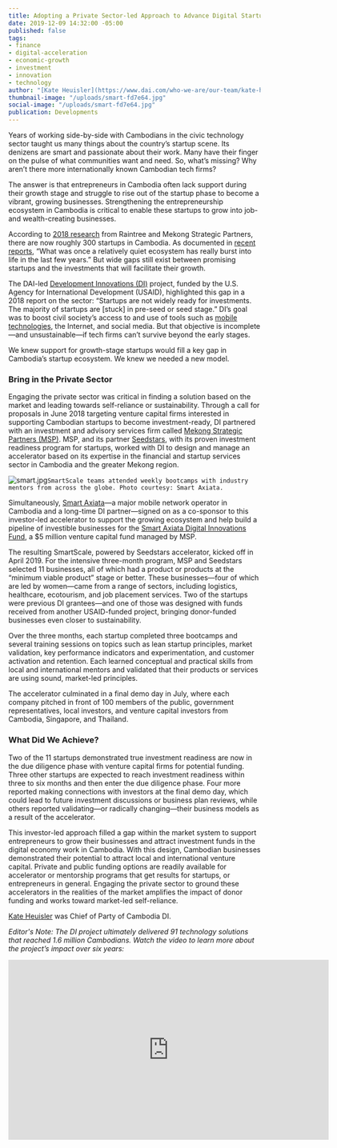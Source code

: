 ```yaml
---
title: Adopting a Private Sector-led Approach to Advance Digital Startups in Cambodia
date: 2019-12-09 14:32:00 -05:00
published: false
tags:
- finance
- digital-acceleration
- economic-growth
- investment
- innovation
- technology
author: "[Kate Heuisler](https://www.dai.com/who-we-are/our-team/kate-heuisler) "
thumbnail-image: "/uploads/smart-fd7e64.jpg"
social-image: "/uploads/smart-fd7e64.jpg"
publication: Developments
---
```


Years of working side-by-side with Cambodians in the civic technology sector taught us many things about the country’s startup scene. Its denizens are smart and passionate about their work. Many have their finger on the pulse of what communities want and need. So, what’s missing? Why aren’t there more internationally known Cambodian tech firms?

The answer is that entrepreneurs in Cambodia often lack support during their growth stage and struggle to rise out of the startup phase to become a vibrant, growing businesses. Strengthening the entrepreneurship ecosystem in Cambodia is critical to enable these startups to grow into job- and wealth-creating businesses.





According to [2018 research](https://www.raintreecambodia.com/research) from Raintree and Mekong Strategic Partners, there are now roughly 300 startups in Cambodia. As documented in [recent reports](https://www.khmertimeskh.com/597071/cambodia-launches-its-first-technology-startup-report/), “What was once a relatively quiet ecosystem has really burst into life in the last few years.” But wide gaps still exist between promising startups and the investments that will facilitate their growth.

The DAI-led [Development Innovations (DI)](https://www.dai.com/our-work/projects/cambodia-development-innovations) project, funded by the U.S. Agency for International Development (USAID), highlighted this gap in a 2018 report on the sector: “Startups are not widely ready for investments. The majority of startups are [stuck] in pre-seed or seed stage.” DI’s goal was to boost civil society’s access to and use of tools such as [mobile technologies](https://www.forbes.com/sites/joshuawilwohl/2016/02/14/new-app-to-help-cambodians-track-complaints-made-with-local-govt/#589cafd3156f), the Internet, and social media. But that objective is incomplete—and unsustainable—if tech firms can’t survive beyond the early stages.

We knew support for growth-stage startups would fill a key gap in Cambodia’s startup ecosystem. We knew we needed a new model. 

### Bring in the Private Sector

Engaging the private sector was critical in finding a solution based on the market and leading towards self-reliance or sustainability. Through a call for proposals in June 2018 targeting venture capital firms interested in supporting Cambodian startups to become investment-ready, DI partnered with an investment and advisory services firm called [Mekong Strategic Partners (MSP)](http://www.mekongstrategic.com/). MSP, and its partner [Seedstars](https://www.seedstars.com/), with its proven investment readiness program for startups, worked with DI to design and manage an accelerator based on its expertise in the financial and startup services sector in Cambodia and the greater Mekong region.

![smart.jpg](/uploads/smart.jpg)`SmartScale teams attended weekly bootcamps with industry mentors from across the globe. Photo courtesy: Smart Axiata.`

Simultaneously, [Smart Axiata](https://www.smart.com.kh/)—a major mobile network operator in Cambodia and a long-time DI partner—signed on as a co-sponsor to this investor-led accelerator to support the growing ecosystem and help build a pipeline of investible businesses for the [Smart Axiata Digital Innovations Fund](https://sadif.com.kh/), a $5 million venture capital fund managed by MSP. 

The resulting SmartScale, powered by Seedstars accelerator, kicked off in April 2019. For the intensive three-month program, MSP and Seedstars selected 11 businesses, all of which had a product or products at the “minimum viable product” stage or better. These businesses—four of which are led by women—came from a range of sectors, including logistics, healthcare, ecotourism, and job placement services. Two of the startups were previous DI grantees—and one of those was designed with funds received from another USAID-funded project, bringing donor-funded businesses even closer to sustainability. 

Over the three months, each startup completed three bootcamps and several training sessions on topics such as lean startup principles, market validation, key performance indicators and experimentation, and customer activation and retention. Each learned conceptual and practical skills from local and international mentors and validated that their products or services are using sound, market-led principles. 

The accelerator culminated in a final demo day in July, where each company pitched in front of 100 members of the public, government representatives, local investors, and venture capital investors from Cambodia, Singapore, and Thailand. 

### What Did We Achieve?

Two of the 11 startups demonstrated true investment readiness are now in the due diligence phase with venture capital firms for potential funding. Three other startups are expected to reach investment readiness within three to six months and then enter the due diligence phase. Four more reported making connections with investors at the final demo day, which could lead to future investment discussions or business plan reviews, while others reported validating—or radically changing—their business models as a result of the accelerator.

This investor-led approach filled a gap within the market system to support entrepreneurs to grow their businesses and attract investment funds in the digital economy work in Cambodia. With this design, Cambodian businesses demonstrated their potential to attract local and international venture capital. Private and public funding options are readily available for accelerator or mentorship programs that get results for startups, or entrepreneurs in general. Engaging the private sector to ground these accelerators in the realities of the market amplifies the impact of donor funding and works toward market-led self-reliance.  

[Kate Heuisler](https://www.dai.com/who-we-are/our-team/kate-heuisler) was Chief of Party of Cambodia DI.

*Editor's Note: The DI project ultimately delivered 91 technology solutions that reached 1.6 million Cambodians. Watch the video to learn more about the project’s impact over six years:*
<iframe src="https://player.vimeo.com/video/375672295" width="640" height="360" frameborder="0" allow="autoplay; fullscreen" allowfullscreen></iframe>